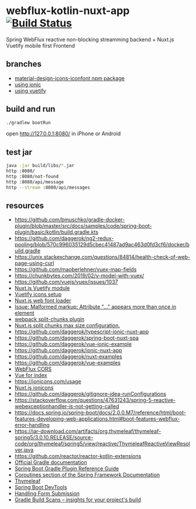 # webflux-kotlin-nuxt-app [![Build Status](https://travis-ci.org/daggerok/webflux-kotlin-nuxt-app.svg?branch=master)](https://travis-ci.org/daggerok/webflux-kotlin-nuxt-app)
Spring WebFlux reactive non-blocking streamming backend + Nuxt.js Vuetify mobile first Frontend

## branches

* [material-design-icons-iconfont npm package](https://jossef.github.io/material-design-icons-iconfont/)
* [using ionic](https://github.com/daggerok/webflux-kotlin-nuxt-app/tree/ionic)
* [using vuetify](https://github.com/daggerok/webflux-kotlin-nuxt-app/tree/master)

## build and run

```bash
./gradlew bootRun
```

open http://127.0.0.1:8080/ in iPhone or Android

## test jar

```bash
java -jar build/libs/*.jar
http :8080/
http :8080/not-found
http :8080/api/message 
http --stream :8080/api/messages 
```

## resources

* https://github.com/bmuschko/gradle-docker-plugin/blob/master/src/docs/samples/code/spring-boot-plugin/basic/kotlin/build.gradle.kts
* https://github.com/daggerok/ng2-redux-pooling/blob/570c996035129d5cbec41487ad9ac463d0fd3cf6/docker/build.gradle
* https://unix.stackexchange.com/questions/84814/health-check-of-web-page-using-curl
* https://github.com/maoberlehner/vuex-map-fields
* https://chunkbytes.com/2019/02/v-model-with-vuex/
* https://github.com/vuejs/vuex/issues/1037
* [Nuxt.js Vuetify module](https://github.com/nuxt-community/vuetify-module)
* [Vuetify icons setup](https://vuetifyjs.com/ru/customization/icons)
* [Nuxt.js web font loader](https://github.com/Developmint/nuxt-webfontloader)
* [Issue: Malformed markup: Attribute "..." appears more than once in element](https://github.com/thymeleaf/thymeleaf/issues/572)
* [webpack split-chunks plugin](https://webpack.js.org/plugins/split-chunks-plugin/)
* [Nuxt.js split chunks max size configuration.](https://github.com/nuxt/nuxt.js/issues/2201)
* https://github.com/daggerok/typescript-ionic-nuxt-app
* https://github.com/daggerok/spring-boot-nuxt-spa
* https://github.com/daggerok/vue-ionic-example
* https://github.com/daggerok/ionic-nuxt-app
* https://github.com/daggerok/nuxt-examples
* https://github.com/daggerok/vue-examples
* [WebFlux CORS](https://stackoverflow.com/a/49571895/1490636)
* [Vue for index](https://stackoverflow.com/a/52658488/1490636)
* https://ionicons.com/usage
* [Nuxt.js ionicons](https://www.youtube.com/watch?v=1TxCcWgoZbQ)
* https://github.com/daggerok/gitignore-idea-runConfigurations
* https://stackoverflow.com/questions/47631243/spring-5-reactive-webexceptionhandler-is-not-getting-called
* https://docs.spring.io/spring-boot/docs/2.0.0.M7/reference/html/boot-features-developing-web-applications.html#boot-features-webflux-error-handling
* https://jar-download.com/artifacts/org.thymeleaf/thymeleaf-spring5/3.0.10.RELEASE/source-code/org/thymeleaf/spring5/view/reactive/ThymeleafReactiveViewResolver.java
* https://github.com/reactor/reactor-kotlin-extensions
* [Official Gradle documentation](https://docs.gradle.org)
* [Spring Boot Gradle Plugin Reference Guide](https://docs.spring.io/spring-boot/docs/2.2.2.RELEASE/gradle-plugin/reference/html/)
* [Coroutines section of the Spring Framework Documentation](https://docs.spring.io/spring/docs/5.2.2.RELEASE/spring-framework-reference/languages.html#coroutines)
* [Thymeleaf](https://docs.spring.io/spring-boot/docs/2.2.2.RELEASE/reference/htmlsingle/#boot-features-spring-mvc-template-engines)
* [Spring Boot DevTools](https://docs.spring.io/spring-boot/docs/2.2.2.RELEASE/reference/htmlsingle/#using-boot-devtools)
* [Handling Form Submission](https://spring.io/guides/gs/handling-form-submission/)
* [Gradle Build Scans – insights for your project's build](https://scans.gradle.com#gradle)
